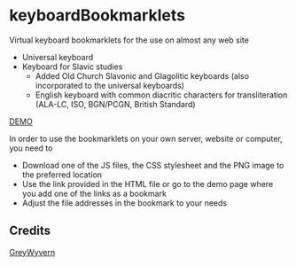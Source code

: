 # keyboardBookmarklets
Virtual keyboard bookmarklets for the use on almost any web site
 - Universal keyboard
 - Keyboard for Slavic studies
   - Added Old Church Slavonic and Glagolitic keyboards (also incorporated to the universal keyboards)
   - English keyboard with common diacritic characters for transliteration (ALA-LC, ISO, BGN/PCGN, British Standard)


[DEMO](https://languagebookmarklet.de/keyboard/test.html)

In order to use the  bookmarklets on your own server, website or computer, you need to
 - Download one of the JS files, the CSS stylesheet and the PNG image to the preferred location
 - Use the link provided in the HTML file or go to the demo page where you add one of the links as a bookmark
 - Adjust the file addresses in the bookmark to your needs

Credits
-------

[GreyWyvern](http://www.greywyvern.com/code/javascript/keyboard)
